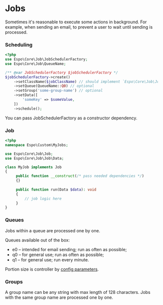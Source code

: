 # Jobs

Sometimes it's reasonable to execute some actions in background. For example, when sending an email, to prevent a user to wait until sending is processed. 

### Scheduling

```php
<?php
use Espo\Core\Job\JobSchedulerFactory;
use Espo\Core\Job\QueueName;

/** @var JobSchedulerFactory $jobSchedulerFactory */
$jobSchedulerFactory->create()
    ->setClassName($jobClassName) // should implement `Espo\Core\Job\Job` interface
    ->setQueue(QueueName::Q0) // optional
    ->setGroup('some-group-name') // optional
    ->setData([
        'someKey' => $someValue,
    ])
    ->schedule();
```

You can pass JobSchedulerFactory as a constructor dependency.

### Job

```php
<?php
namespace Espo\Custom\MyJobs;

use Espo\Core\Job\Job;
use Espo\Core\Job\Job\Data;

class MyJob implements Job
{
     public function __construct(/* pass needed dependencies */)
     {}
     
     public function run(Data $data): void
     {
         // job logic here
     }
}
```

### Queues

Jobs within a queue are processed one by one.

Queues available out of the box:

* e0 – intended for email sending; run as often as possible;
* q0 – for general use; run as often as possible;
* q1 – for general use; run every minute.

Portion size is controller by [config parameters](../administration/config-params.md#jobs-daemon).

### Groups

A group name can be any string with max length of 128 characters. Jobs with the same group name are processed one by one.
